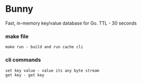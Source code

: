 # Bunny
 Fast, in-memory key/value database for Go.
 TTL - 30 seconds
 
### make file 
```
make run - build and run cache cli
```

### cli commands
```
set key value - value its any byte stream
get key - get key
```
